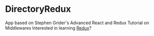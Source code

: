 # DirectoryRedux

App based on Stephen Grider's Advanced React and Redux Tutorial on Middlewares Interested in learning
[Redux](https://www.udemy.com/react-redux/)?
